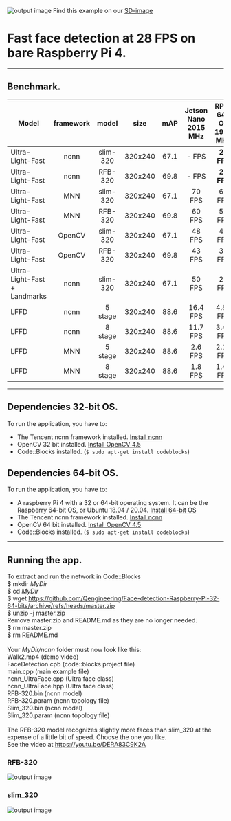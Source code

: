 ![output image](https://qengineering.eu/images/SDcard16GB_tiny.jpg) Find this example on our [SD-image](https://github.com/Qengineering/RPi-image)
# Fast face detection at 28 FPS on bare Raspberry Pi 4.

------------

## Benchmark.
| Model  | framework | model |size |  mAP | Jetson Nano<br/>2015 MHz | RPi 4 64-OS<br/>1950 MHz |
| ------------- | :-----: | :-----:  | :-----:  | :-----:  | :-------------:  | :-------------: |
| Ultra-Light-Fast| ncnn | slim-320 | 320x240 | 67.1  |    - FPS | **26 FPS** |
| Ultra-Light-Fast| ncnn | RFB-320 | 320x240 | 69.8  |    - FPS | **23 FPS** |
| Ultra-Light-Fast| MNN | slim-320 | 320x240 | 67.1  | 70 FPS | 65 FPS |
| Ultra-Light-Fast| MNN | RFB-320 | 320x240 | 69.8  | 60 FPS | 56 FPS |
| Ultra-Light-Fast| OpenCV | slim-320 | 320x240 | 67.1  | 48 FPS | 40 FPS |
| Ultra-Light-Fast| OpenCV | RFB-320 | 320x240 | 69.8  | 43 FPS | 35 FPS |
| Ultra-Light-Fast + Landmarks| ncnn | slim-320 | 320x240 | 67.1  | 50 FPS | 24 FPS |
| LFFD| ncnn | 5 stage | 320x240 | 88.6 | 16.4 FPS | 4.85 FPS |
| LFFD| ncnn | 8 stage | 320x240 | 88.6 | 11.7 FPS | 3.45 FPS |
| LFFD| MNN | 5 stage | 320x240 | 88.6 | 2.6 FPS | 2.17 FPS |
| LFFD| MNN | 8 stage | 320x240 | 88.6 | 1.8 FPS | 1.49 FPS |

------------

## Dependencies 32-bit OS.
To run the application, you have to:
- The Tencent ncnn framework installed. [Install ncnn](https://qengineering.eu/install-ncnn-on-raspberry-pi-4.html) <br/>
- OpenCV 32 bit installed. [Install OpenCV 4.5](https://qengineering.eu/install-opencv-4.5-on-raspberry-pi-4.html) <br/>
- Code::Blocks installed. (```$ sudo apt-get install codeblocks```)<br/>

## Dependencies 64-bit OS.
To run the application, you have to:
- A raspberry Pi 4 with a 32 or 64-bit operating system. It can be the Raspberry 64-bit OS, or Ubuntu 18.04 / 20.04. [Install 64-bit OS](https://qengineering.eu/install-raspberry-64-os.html) <br/>
- The Tencent ncnn framework installed. [Install ncnn](https://qengineering.eu/install-ncnn-on-raspberry-pi-4.html) <br/>
- OpenCV 64 bit installed. [Install OpenCV 4.5](https://qengineering.eu/install-opencv-4.5-on-raspberry-64-os.html) <br/>
- Code::Blocks installed. (```$ sudo apt-get install codeblocks```)

------------

## Running the app.
To extract and run the network in Code::Blocks <br/>
$ mkdir *MyDir* <br/>
$ cd *MyDir* <br/>
$ wget https://github.com/Qengineering/Face-detection-Raspberry-Pi-32-64-bits/archive/refs/heads/master.zip <br/>
$ unzip -j master.zip <br/>
Remove master.zip and README.md as they are no longer needed. <br/> 
$ rm master.zip <br/>
$ rm README.md <br/> <br/>
Your *MyDir/ncnn* folder must now look like this: <br/> 
Walk2.mp4 (demo video)<br/>
FaceDetection.cpb (code::blocks project file)<br/>
main.cpp (main example file)<br/>
ncnn_UltraFace.cpp (Ultra face class)<br/>
ncnn_UltraFace.hpp (Ultra face class)<br/>
RFB-320.bin (ncnn model)<br/>
RFB-320.param (ncnn topology file)<br/>
Slim_320.bin (ncnn model)<br/>
Slim_320.param (ncnn topology file)<br/>
 <br/>
The RFB-320 model recognizes slightly more faces than slim_320 at the expense of a little bit of speed. Choose the one you like.<br/>
See the video at https://youtu.be/DERA83C9K2A

### RFB-320 <br/>
![output image](https://qengineering.eu/images/ResultSelfie-RFB.jpg) 
### slim_320<br/>
![output image](https://qengineering.eu/images/ResultSelfie-slim.jpg) 
